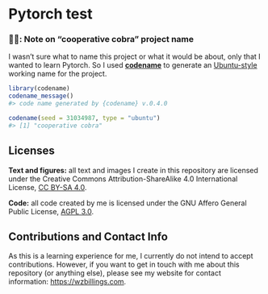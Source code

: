 
<!-- README.md is generated from README.qmd. Please edit that file instead. -->

# Pytorch test

<!-- badges: start -->
<!-- badges: end -->

### 🤝🐍: Note on “cooperative cobra” project name

I wasn’t sure what to name this project or what it would be about, only
that I wanted to learn Pytorch. So I used
[**codename**](https://svmiller.com/codename/) to generate an
[Ubuntu-style](https://wiki.ubuntu.com/DevelopmentCodeNames) working
name for the project.

``` r
library(codename)
codename_message()
#> code name generated by {codename} v.0.4.0

codename(seed = 31034987, type = "ubuntu")
#> [1] "cooperative cobra"
```

## Licenses

**Text and figures:** all text and images I create in this repository
are licensed under the Creative Commons Attribution-ShareAlike 4.0
International License, [CC BY-SA
4.0](https://creativecommons.org/licenses/by-sa/4.0/).

**Code:** all code created by me is licensed under the GNU Affero
General Public License, [AGPL 3.0](LICENSE.md).

## Contributions and Contact Info

As this is a learning experience for me, I currently do not intend to
accept contributions. However, if you want to get in touch with me about
this repository (or anything else), please see my website for contact
information: <https://wzbillings.com>.

<!-- END OF FILE -->
